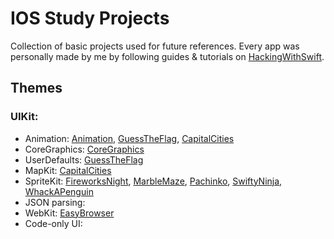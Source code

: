 # IOS Study Projects
Collection of basic projects used for future references.
Every app was personally made by me by following guides & tutorials on [HackingWithSwift](https://www.hackingwithswift.com).

## Themes
### UIKit:

- Animation: [Animation](UIKit/Animation), [GuessTheFlag](UIKit/GuessTheFlag(UIKit)), [CapitalCities](UIKit/CapitalCities)
- CoreGraphics: [CoreGraphics](UIKit/CoreGraphics)
- UserDefaults: [GuessTheFlag](UIKit/GuessTheFlag(UIKit))
- MapKit: [CapitalCities](UIKit/CapitalCities)
- SpriteKit: [FireworksNight](UIKit/FireworksNight), [MarbleMaze](UIKit/MarbleMaze), [Pachinko](UIKit/Pachinko), [SwiftyNinja](UIKit/SwiftyNinja), [WhackAPenguin](UIKit/WackAPenguin)
- JSON parsing:
- WebKit: [EasyBrowser](UIKit/EasyBrower)
- Code-only UI:
